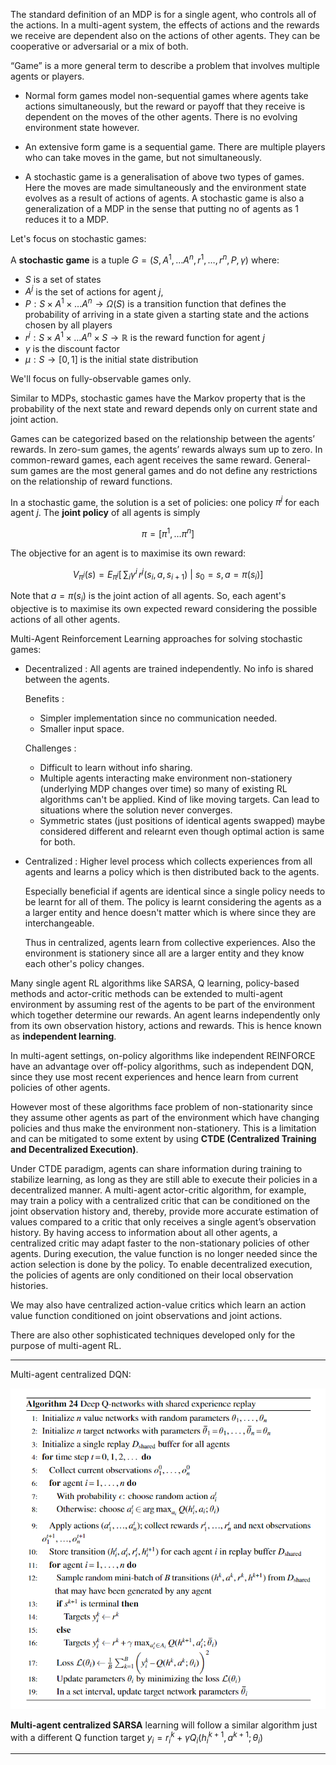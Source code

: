The standard definition of an MDP is for a single agent, who controls all of the actions. In a multi-agent system, the effects of actions and the rewards we receive are dependent also on the actions of other agents. They can be cooperative or adversarial or a mix of both. 

“Game” is a more general term to describe a problem that involves multiple agents or players.

- Normal form games model non-sequential games where agents take actions simultaneously, but the reward or payoff that they receive is dependent on the moves of the other agents. There is no evolving environment state however.

- An extensive form game is a sequential game. There are multiple players who can take moves in the game, but not simultaneously.

- A stochastic game is a generalisation of above two types of games. Here the moves are made simultaneously and the environment state evolves as a result of actions of agents. A stochastic game is also a generalization of a MDP in the sense that putting no of agents as 1 reduces it to a MDP.

Let's focus on stochastic games:

A **stochastic game** is a tuple $G = (S, A^1, \ldots A^n, r^1, \ldots, r^n, P, \gamma)$ where:

- $S$ is a set of states                                     
- $A^j$ is the set of actions for agent $j$, 
- $P: S \times A^1 \times \ldots A^n \rightarrow \Omega(S)$ is a transition function that defines the probability of arriving in a state given a starting state and the actions chosen by all players
- $r^j : S \times A^1 \times \ldots A^n \times S \rightarrow \mathbb{R}$ is the reward function for agent $j$
- $\gamma$ is the discount factor
- $\mu: S \rightarrow [0,1]$ is the initial state distribution

We'll focus on fully-observable games only.

Similar to MDPs, stochastic games have the Markov property that is the
probability of the next state and reward depends only on current state and joint action.

Games can be categorized based on the relationship between the agents’
rewards. In zero-sum games, the agents’ rewards always sum up to zero. In
common-reward games, each agent receives the same reward. General-sum
games are the most general games and do not define any restrictions on the
relationship of reward functions.

In a stochastic game, the solution is a set of policies: one policy $\pi^j$ for each agent $j$. The **joint policy** of all agents is simply

$$
\pi = [\pi^1, \ldots \pi^n]
$$

The objective for an agent is to maximise its own reward:

$$
V_{\pi^j}(s) = E_{\pi^j}[\, \sum_{i} \gamma^i \, r^j(s_i, a, s_{i+1}) \ | \ s_0 = s, a = \pi(s_i)]
$$

Note that $a = \pi(s_i)$ is the joint action of all agents. So, each agent's objective is to maximise its own expected reward considering the possible actions of all other agents.

Multi-Agent Reinforcement Learning approaches for solving stochastic games:

- Decentralized : All agents are trained independently. No info is shared between the agents.
  
  Benefits : 
  - Simpler implementation since no communication needed.
  - Smaller input space.

  Challenges : 
  - Difficult to learn without info sharing.
  - Multiple agents interacting make environment non-stationery (underlying MDP changes over time) so many of existing RL algorithms can't be applied. Kind of like moving targets. Can lead to situations where the solution never converges.
  - Symmetric states (just positions of identical agents swapped) maybe considered different and relearnt even though optimal action is same for both.

- Centralized : Higher level process which collects experiences from all agents and learns a policy which is then distributed back to the agents. 
  
  Especially beneficial if agents are identical since a single policy needs to be learnt for all of them. The policy is learnt considering the agents as a a larger entity and hence doesn't matter which is where since they are interchangeable. 
  
  Thus in centralized, agents learn from collective experiences. Also the environment is stationery since all are a larger entity and they know each other's policy changes.



Many single agent RL algorithms like SARSA, Q learning, policy-based methods and actor-critic methods can be extended to multi-agent environment by assuming rest of the agents to be part of the environment which together determine our rewards. An agent learns independently only from its own observation history, actions and rewards. This is hence known as **independent learning**. 


In multi-agent settings, on-policy algorithms like independent REINFORCE have an
advantage over off-policy algorithms, such as independent DQN, since they use most recent experiences and hence learn from current policies of other agents.


However most of these algorithms face problem of non-stationarity since they assume other agents as part of the environment which have changing policies and thus make the environment non-stationery. This is a limitation and can be mitigated to some extent by using **CTDE (Centralized Training and Decentralized Execution)**. 

Under CTDE paradigm,
agents can share information during training to stabilize learning, as long as
they are still able to execute their policies in a decentralized manner. A multi-agent actor-critic algorithm, for
example, may train a policy with a centralized critic that can be conditioned
on the joint observation history and, thereby, provide more accurate estimation
of values compared to a critic that only receives a single agent’s observation
history. By having
access to information about all other agents, a centralized critic may adapt faster
to the non-stationary policies of other agents. During execution, the value function is no longer needed since the
action selection is done by the policy. To enable decentralized execution, the
policies of agents are only conditioned on their local observation histories.

We may also have centralized action-value critics which learn an action value function conditioned on joint observations and joint actions.

There are also other sophisticated techniques developed only for the purpose of multi-agent RL.

---

Multi-agent centralized DQN:

![](img/image-35.png)

**Multi-agent centralized SARSA** learning will follow a similar algorithm just with a different Q function target $y_i = r_i^k + \gamma Q_i(h_i^{k+1}, a^{k+1}; \theta_i)$

---

